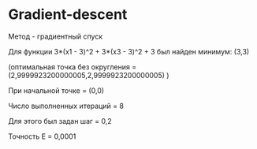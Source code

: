 # Gradient-descent
Метод - градиентный спуск

Для функции 3*(x1 - 3)^2 + 3*(x3 - 3)^2 + 3 был найден минимум: (3,3)

(оптимальная точка без округления = (2,9999923200000005,2,9999923200000005) )

При начальной точке = (0,0)

Число выполненных итераций = 8

Для этого был задан шаг = 0,2

Точность E = 0,0001
